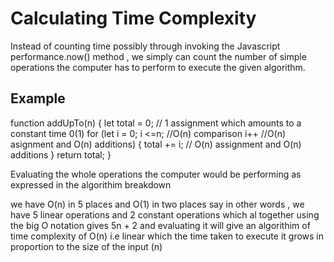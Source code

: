 # Calculating Time Complexity

Instead of counting time possibly through invoking the Javascript performance.now() method , we simply can count the number of simple operations the computer has to perform to execute the given algorithm.

## Example

function addUpTo(n) {
let total = 0; // 1 assignment which amounts to a constant time 0(1)
for (let i = 0; i <=n; //O(n) comparison i++ //O(n) asignment and O(n) additions) {
total += i; // O(n) assignment and O(n) additions
}
return total;
}

Evaluating the whole operations the computer would be performing as expressed in the algorithim breakdown

we have O(n) in 5 places and O(1) in two places say in other words , we have 5 linear operations and 2 constant operations which al together using the big O notation gives 5n + 2 and evaluating it will give an algorithim of time complexity of O(n) i.e linear which the time taken to execute it grows in proportion to the size of the input (n)
